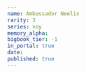 ```yaml
---
name: Ambassador Neelix
rarity: 3
series: voy
memory_alpha:
bigbook_tier: -1
in_portal: true
date:
published: true
---
```



